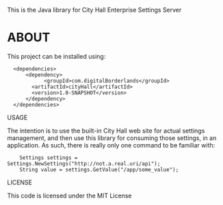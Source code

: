 This is the Java library for City Hall Enterprise Settings Server

# ABOUT

This project can be installed using:

```(xml)
  <dependencies>
      <dependency>
            <groupId>com.digitalBorderlands</groupId>
	    <artifactId>cityHall</artifactId>
	    <version>1.0-SNAPSHOT</version>
      </dependency>
  </dependencies>

```

USAGE

The intention is to use the built-in City Hall web site for actual settings management, and then use this library for consuming those settings, in an application. As such, there is really only one command to be familiar with:

```(Java)
	Settings settings = Settings.NewSettings("http://not.a.real.uri/api");
	String value = settings.GetValue("/app/some_value");
```

LICENSE

This code is licensed under the MIT License
